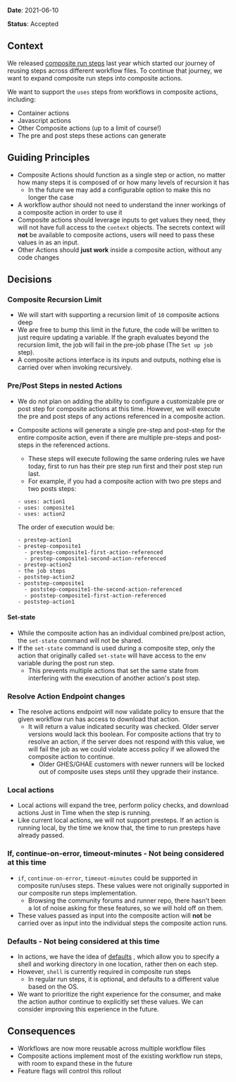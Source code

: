 **Date**: 2021-06-10

**Status**: Accepted

## Context

We released [composite run steps](https://github.com/actions/runner/pull/554) last year which started our journey of reusing steps across different workflow files. To continue that journey, we want to expand composite run steps into composite actions.

We want to support the `uses` steps from workflows in composite actions, including:
  - Container actions
  - Javascript actions
  - Other Composite actions (up to a limit of course!)
  - The pre and post steps these actions can generate

## Guiding Principles

- Composite Actions should function as a single step or action, no matter how many steps it is composed of or how many levels of recursion it has
  - In the future we may add a configurable option to make this no longer the case
- A workflow author should not need to understand the inner workings of a composite action in order to use it
- Composite actions should leverage inputs to get values they need, they will not have full access to the `context` objects. The secrets context will **not** be available to composite actions, users will need to pass these values in as an input.
- Other Actions should **just work** inside a composite action, without any code changes

## Decisions

### Composite Recursion Limit

- We will start with supporting a recursion limit of `10` composite actions deep
- We are free to bump this limit in the future, the code will be written to just require updating a variable. If the graph evaluates beyond the recursion limit, the job will fail in the pre-job phase (The `Set up job` step).
- A composite actions interface is its inputs and outputs, nothing else is carried over when invoking recursively.

### Pre/Post Steps in nested Actions

- We do not plan on adding the ability to configure a customizable pre or post step for composite actions at this time. However, we will execute the pre and post steps of any actions referenced in a composite action.
- Composite actions will generate a single pre-step and post-step for the entire composite action, even if there are multiple pre-steps and post-steps in the referenced actions.
  - These steps will execute following the same ordering rules we have today, first to run has their pre step run first and their post step run last.
  - For example, if you had a composite action with two pre steps and two posts steps:

  ```
  - uses: action1
  - uses: composite1
  - uses: action2
  ```

  The order of execution would be:

  ```
  - prestep-action1
  - prestep-composite1
    - prestep-composite1-first-action-referenced
    - prestep-composite1-second-action-referenced
  - prestep-action2
  - the job steps
  - poststep-action2
  - poststep-composite1
    - poststep-composite1-the-second-action-referenced
    - poststep-composite1-first-action-referenced
  - poststep-action1
  ```

#### Set-state

- While the composite action has an individual combined pre/post action, the `set-state` command will not be shared.
- If the `set-state` command is used during a composite step, only the action that originally called `set-state` will have access to the env variable during the post run step.
  - This prevents multiple actions that set the same state from interfering with the execution of another action's post step.

### Resolve Action Endpoint changes

- The resolve actions endpoint will now validate policy to ensure that the given workflow run has access to download that action.
  - It will return a value indicated security was checked. Older server versions would lack this boolean. For composite actions that try to resolve an action, if the server does not respond with this value, we will fail the job as we could violate access policy if we allowed the composite action to continue.
    - Older GHES/GHAE customers with newer runners will be locked out of composite uses steps until they upgrade their instance.

### Local actions
- Local actions will expand the tree, perform policy checks, and download actions Just in Time when the step is running.
- Like current local actions, we will not support presteps. If an action is running local, by the time we know that, the time to run presteps have already passed.

### If, continue-on-error, timeout-minutes - Not being considered at this time

- `if`, `continue-on-error`, `timeout-minutes` could be supported in composite run/uses steps. These values were not originally supported in our composite run steps implementation.
  - Browsing the community forums and runner repo, there hasn't been a lot of noise asking for these features, so we will hold off on them.
- These values passed as input into the composite action will **not** be carried over as input into the individual steps the composite action runs.

### Defaults - Not being considered at this time

- In actions, we have the idea of [defaults](https://docs.github.com/en/actions/reference/workflow-syntax-for-github-actions#defaultsrun) , which allow you to specify a shell and working directory in one location, rather then on each step.
- However, `shell` is currently required in composite run steps
  - In regular run steps, it is optional, and defaults to a different value based on the OS.
- We want to prioritize the right experience for the consumer, and make the action author continue to explicitly set these values. We can consider improving this experience in the future.

## Consequences

- Workflows are now more reusable across multiple workflow files
- Composite actions implement most of the existing workflow run steps, with room to expand these in the future
- Feature flags will control this rollout

